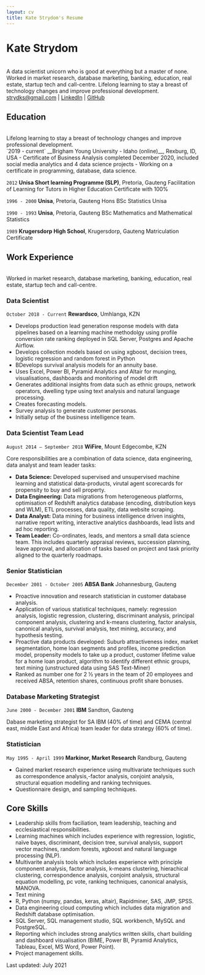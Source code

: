 ```yaml
---
layout: cv
title: Kate Strydom's Resume
---
```

# Kate Strydom
<br>
 A data scientist unicorn who is good at everything but a master of none. Worked in market research, database marketing, banking, education, real estate, startup tech and call-centre. Lifelong learning to stay a breast of technology changes and improve professional development.

<div id="webaddress">
  <a href="strydks@gmail.com">strydks@gmail.com</a>
| <a href="https://www.linkedin.com/groups/13537407/">LinkedIn</a>
| <a href="https://kate-strydom.github.io/strydomk-resume/">GitHub</a>
</div>

<!-- https://www.monique.tech/the-art-of-markdown -->

## Education
<br>
Lifelong learning to stay a breast of technology changes and improve professional development.
<br>
`2019 - current`
__Brigham Young University - Idaho (online)__, Rexburg, ID, USA
 - Certificate of Business Analysis completed December 2020, included social media analytics and 4 data science projects
 - Working on a certificate in programming, database, data science.

`2012`
__Unisa Short learning Programme (SLP)__, Pretoria, Gauteng
Facilitation of Learning for Tutors in Higher Education Certificate with 100%

`1996 - 2000`
__Unisa__, Pretoria, Gauteng
Hons BSc Statistics Unisa

`1990 - 1993`
__Unisa__, Pretoria, Gauteng
BSc Mathematics and Mathematical Statistics

`1989`
__Krugersdorp High School__, Krugersdorp, Gauteng
Matriculation Certificate

## Work Experience
<br>
Worked in market research, database marketing, banking, education, real estate, startup tech and call-centre. 

### Data Scientist

`October 2018 - Current`
__Rewardsco__, Umhlanga, KZN

- Develops production lead generation response models with data pipelines based on a learning machine methodolgy using profile conversion rate ranking deployed in SQL Server, Postgres and Apache Airflow.
- Develops collection models based on using xgboost, decision trees, logistic regression and random forest in Python
- BDevelops survival analysis models for an annuity base.
- Uses Excel, Power BI, Pyramid Analytics and Altair for munging, visualisations, dashboards and monitoring of model drift
- Generates additional insights from data such as ethnic groups, network operators, dwelling type using text analysis and natural language processing.
- Creates forecasting models.
- Survey analysis to generate customer personas.
- Initially setup of the business intelligence team.

### Data Scientist Team Lead

`August 2014 – September 2018`
__WiFire__, Mount Edgecombe, KZN

Core responsibilities are a combination of data science, data engineering, data analyst and team leader tasks:
- **Data Science:** Developed supervised and unsupervised machine learning and statistical data-products, virutal agent scorecards for propensity to buy and sell property. 
- **Data Engineering:** Data migrations from heterogeneous platforms, optimisation of Redshift analytics database (encoding, distribution keys and WLM), ETL processes, data quality, data website scraping.  
- **Data Analyst:** Data mining for business intelligence driven insights, narrative report writing, interactive analytics dashboards, lead lists and ad hoc reporting. 
- **Team Leader:** Co-ordinates, leads, and mentors a small data science team. This includes quarterly appraisal reviews, succession planning, leave approval, and allocation of tasks based on project and task priority aligned to the quarterly roadmaps.


### Senior Statistician

`December 2001 - October 2005`
__ABSA Bank__ Johannesburg, Gauteng

- Proactive innovation and research statistician in customer database analysis.
- Application of various statistical techniques, namely: regression analysis, logistic regression, clustering,
discriminant analysis, principal component analysis, clustering and k-means clustering, factor analysis,
canonical analysis, survival analysis, text mining, accuracy, and hypothesis testing. 
- Proactive data products developed: Suburb attractiveness index,  market segmentation, home loan segments and profiles,
 income prediction model, propensity models to take up a product, customer lifetime value for a home loan product, algorithm to identify different ethnic groups, text mining (unstructured data using SAS Text-Miner)
- Ranked as number one for 2 ½ years in the team of 20 employees and received ABSA, retention shares, continuous profit share bonuses.

### Database Marketing Strategist

`June 2000 - December 2001`
__IBM__ Sandton, Gauteng

Dabase marketing strategist for SA IBM (40% of time) and CEMA (central east,
middle East and Africa) team leader for data strategy (60% of time). 

### Statistician

`May 1995 - April 1999`
__Markinor, Market Research__ Randburg, Gauteng

- Gained market research experience using multivariate techniques such as correspondence analysis,-factor analysis, conjoint analysis, structural equation modelling and ranking techniques.
- Questionnaire design, and sampling techniques.


## Core Skills

- Leadership skills from faciliation, team leadership, teaching and ecclesiastical responsibilities.
- Learning machines which includes experience with regression, logistic, naïve bayes, discriminant, decision tree, survival analysis, support vector machines, random forests, xgboost and natural language processing (NLP).
- Multivarite analysis tools which includes experience with principle component analysis, factor analysis, k-means clustering, hierachical clustering, correspondence analysis, conjoint analysis, structural equation modelling, pc vote, ranking techniques, canonical analysis, MANOVA.
- Text mining
- R, Python (numpy, pandas, keras, altair), Rapidminer, SAS, JMP, SPSS.
- Data engineering cloud computing which includes data migration and Redshift database optimisation.
- SQL Server, SQL management studio, SQL workbench, MySQL and PostgreSQL.
- Reporting which includes strong analytics written skills, chart building and dashboard visualisation (BIME, Power BI, Pyramid Analytics, Tableau, Excel, MS Word, Power Point).
- Project management skills.


<!-- ### Footer -->

Last updated: July 2021


